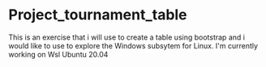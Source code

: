 # Project_tournament_table
This is an exercise that i will use to create a table using bootstrap and i would like to use to explore the Windows subsytem for Linux.
I'm currently working on Wsl Ubuntu 20.04
